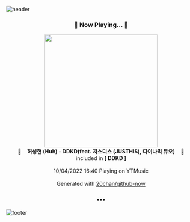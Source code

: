 ![header](https://capsule-render.vercel.app/api?type=wave&height=170&section=header&text=Hi.%20I'm%20SHIFT&fontColor=090707&fontAlignX=45&fontAlignY=65&fontSize=100)

<h3 align="center">🎵 Now Playing... 🎵</h3>
<p align="center">
  <a href="https://music.youtube.com/watch?v=6W2yfmWHdp8">
    <img width="300" src="https://lh3.googleusercontent.com/xJRQC4r5PU6RBF-T2I0S8i-t1SnT4NuQsMqR6FccuUOXWAWvM-K6ZnsGccSAJbsByaypVduMGlzkVMrXmA">
  </a>
  <br>
  🎵&nbsp&nbsp&nbsp <b>허성현 (Huh) - DDKD(feat. 저스디스 (JUSTHIS), 다이나믹 듀오)</b> &nbsp&nbsp&nbsp🎵
  <br>
  included in <b>[ DDKD ]</b>
  
  <br />
  <br />
  10/04/2022 16:40 Playing on YTMusic
  <br />
  <br />
  Generated with <a href="https://github.com/20chan/github-now">20chan/github-now</a>
</p>

<h3 align="center">•••</h3>

![footer](https://capsule-render.vercel.app/api?type=wave&height=150&section=footer)
